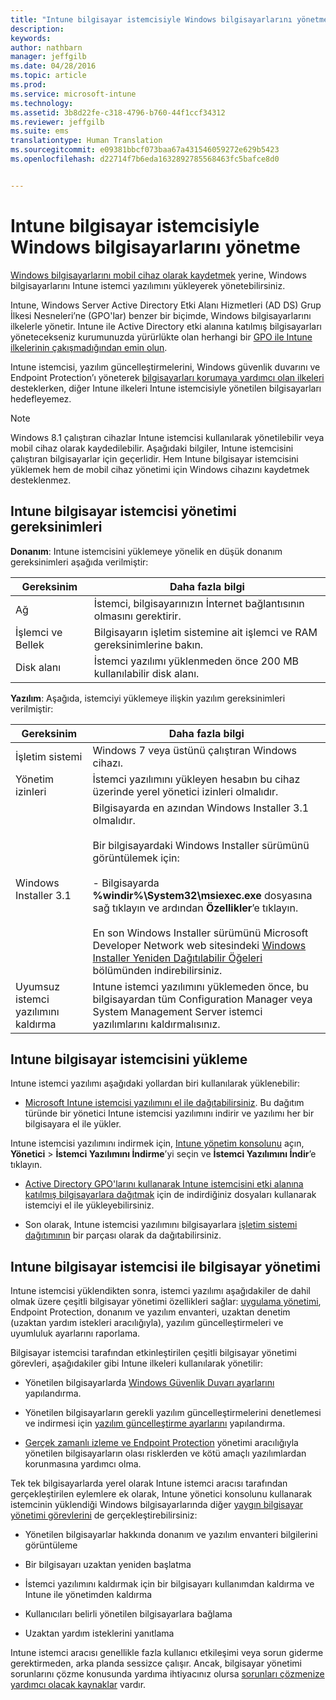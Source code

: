 ```yaml
---
title: "Intune bilgisayar istemcisiyle Windows bilgisayarlarını yönetme | Microsoft Intune"
description: 
keywords: 
author: nathbarn
manager: jeffgilb
ms.date: 04/28/2016
ms.topic: article
ms.prod: 
ms.service: microsoft-intune
ms.technology: 
ms.assetid: 3b8d22fe-c318-4796-b760-44f1ccf34312
ms.reviewer: jeffgilb
ms.suite: ems
translationtype: Human Translation
ms.sourcegitcommit: e09381bbcf073baa67a431546059272e629b5423
ms.openlocfilehash: d22714f7b6eda1632892785568463fc5bafce8d0


---
```


# Intune bilgisayar istemcisiyle Windows bilgisayarlarını yönetme
[Windows bilgisayarlarını mobil cihaz olarak kaydetmek](set-up-windows-device-management-with-microsoft-intune.md) yerine, Windows bilgisayarlarını Intune istemci yazılımını yükleyerek yönetebilirsiniz. 

Intune, Windows Server Active Directory Etki Alanı Hizmetleri (AD DS) Grup İlkesi Nesneleri’ne (GPO'lar) benzer bir biçimde, Windows bilgisayarlarını ilkelerle yönetir. Intune ile Active Directory etki alanına katılmış bilgisayarları yönetecekseniz kurumunuzda yürürlükte olan herhangi bir [GPO ile Intune ilkelerinin çakışmadığından emin olun](resolve-gpo-and-microsoft-intune-policy-conflicts.md).

Intune istemcisi, yazılım güncelleştirmelerini, Windows güvenlik duvarını ve Endpoint Protection’ı yöneterek [bilgisayarları korumaya yardımcı olan ilkeleri](policies-to-protect-windows-pcs-in-microsoft-intune.md) desteklerken, diğer Intune ilkeleri Intune istemcisiyle yönetilen bilgisayarları hedefleyemez.

> [!NOTE]
> Windows 8.1 çalıştıran cihazlar Intune istemcisi kullanılarak yönetilebilir veya mobil cihaz olarak kaydedilebilir. Aşağıdaki bilgiler, Intune istemcisini çalıştıran bilgisayarlar için geçerlidir. Hem Intune bilgisayar istemcisini yüklemek hem de mobil cihaz yönetimi için Windows cihazını kaydetmek desteklenmez.

## Intune bilgisayar istemcisi yönetimi gereksinimleri

**Donanım**: Intune istemcisini yüklemeye yönelik en düşük donanım gereksinimleri aşağıda verilmiştir:

|Gereksinim|Daha fazla bilgi|
|---------------|--------------------|
|Ağ|İstemci, bilgisayarınızın İnternet bağlantısının olmasını gerektirir.|
|İşlemci ve Bellek|Bilgisayarın işletim sistemine ait işlemci ve RAM gereksinimlerine bakın.|
|Disk alanı|İstemci yazılımı yüklenmeden önce 200 MB kullanılabilir disk alanı.|

**Yazılım**: Aşağıda, istemciyi yüklemeye ilişkin yazılım gereksinimleri verilmiştir:

|Gereksinim|Daha fazla bilgi|
|---------------|--------------------|
|İşletim sistemi | Windows 7 veya üstünü çalıştıran Windows cihazı. |
|Yönetim izinleri|İstemci yazılımını yükleyen hesabın bu cihaz üzerinde yerel yönetici izinleri olmalıdır.|
|Windows Installer 3.1|Bilgisayarda en azından Windows Installer 3.1 olmalıdır.<br /><br />Bir bilgisayardaki Windows Installer sürümünü görüntülemek için:<br /><br />-   Bilgisayarda **%windir%\System32\msiexec.exe** dosyasına sağ tıklayın ve ardından **Özellikler**’e tıklayın.<br /><br />En son Windows Installer sürümünü Microsoft Developer Network web sitesindeki [Windows Installer Yeniden Dağıtılabilir Öğeleri](http://go.microsoft.com/fwlink/?LinkID=234258) bölümünden indirebilirsiniz.|
|Uyumsuz istemci yazılımını kaldırma|Intune istemci yazılımını yüklemeden önce, bu bilgisayardan tüm Configuration Manager veya System Management Server istemci yazılımlarını kaldırmalısınız.|

## Intune bilgisayar istemcisini yükleme
Intune istemci yazılımı aşağıdaki yollardan biri kullanılarak yüklenebilir:

-   [Microsoft Intune istemcisi yazılımını el ile dağıtabilirsiniz](install-the-windows-pc-client-with-microsoft-intune.md#to-manually-deploy-the-client-software). Bu dağıtım türünde bir yönetici Intune istemcisi yazılımını indirir ve yazılımı her bir bilgisayara el ile yükler.

  Intune istemcisi yazılımını indirmek için, [Intune yönetim konsolunu](https://manage.microsoft.com) açın, **Yönetici** > **İstemci Yazılımını İndirme**’yi seçin ve **İstemci Yazılımını İndir**’e tıklayın.

-   [Active Directory GPO'larını kullanarak Intune istemcisini etki alanına katılmış bilgisayarlara dağıtmak](install-the-windows-pc-client-with-microsoft-intune.md#to-automatically-deploy-the-client-software-by-using-group-policy) için de indirdiğiniz dosyaları kullanarak istemciyi el ile yükleyebilirsiniz.

-   Son olarak, Intune istemcisi yazılımını bilgisayarlara [işletim sistemi dağıtımının](install-the-windows-pc-client-with-microsoft-intune.md#install-the-microsoft-intune-client-software-as-part-of-an-image) bir parçası olarak da dağıtabilirsiniz.

## Intune bilgisayar istemcisi ile bilgisayar yönetimi
Intune istemcisi yüklendikten sonra, istemci yazılımı aşağıdakiler de dahil olmak üzere çeşitli bilgisayar yönetimi özellikleri sağlar: [uygulama yönetimi](deploy-apps-in-microsoft-intune.md), Endpoint Protection, donanım ve yazılım envanteri, uzaktan denetim (uzaktan yardım istekleri aracılığıyla), yazılım güncelleştirmeleri ve uyumluluk ayarlarını raporlama.

Bilgisayar istemcisi tarafından etkinleştirilen çeşitli bilgisayar yönetimi görevleri, aşağıdakiler gibi Intune ilkeleri kullanılarak yönetilir:

-   Yönetilen bilgisayarlarda [Windows Güvenlik Duvarı ayarlarını](help-protect-windows-pcs-using-windows-firewall-policies-in-microsoft-intune.md) yapılandırma.

-   Yönetilen bilgisayarların gerekli yazılım güncelleştirmelerini denetlemesi ve indirmesi için [yazılım güncelleştirme ayarlarını](keep-windows-pcs-up-to-date-with-software-updates-in-microsoft-intune.md) yapılandırma.

-   [Gerçek zamanlı izleme ve Endpoint Protection](help-secure-windows-pcs-with-endpoint-protection-for-microsoft-intune.md) yönetimi aracılığıyla yönetilen bilgisayarların olası risklerden ve kötü amaçlı yazılımlardan korunmasına yardımcı olma.

Tek tek bilgisayarlarda yerel olarak Intune istemci aracısı tarafından gerçekleştirilen eylemlere ek olarak, Intune yönetici konsolunu kullanarak istemcinin yüklendiği Windows bilgisayarlarında diğer [yaygın bilgisayar yönetimi görevlerini](common-windows-pc-management-tasks-with-the-microsoft-intune-computer-client.md) de gerçekleştirebilirsiniz:

-   Yönetilen bilgisayarlar hakkında donanım ve yazılım envanteri bilgilerini görüntüleme

-   Bir bilgisayarı uzaktan yeniden başlatma

-   İstemci yazılımını kaldırmak için bir bilgisayarı kullanımdan kaldırma ve Intune ile yönetimden kaldırma

-   Kullanıcıları belirli yönetilen bilgisayarlara bağlama

-   Uzaktan yardım isteklerini yanıtlama

Intune istemci aracısı genellikle fazla kullanıcı etkileşimi veya sorun giderme gerektirmeden, arka planda sessizce çalışır. Ancak, bilgisayar yönetimi sorunlarını çözme konusunda yardıma ihtiyacınız olursa [sorunları çözmenize yardımcı olacak kaynaklar](/intune/troubleshoot/troubleshoot-client-setup-in-microsoft-intune) vardır.



<!--HONumber=Jul16_HO3-->


